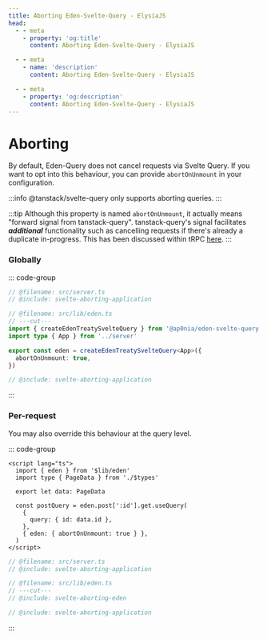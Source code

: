 ```yaml
---
title: Aborting Eden-Svelte-Query - ElysiaJS
head:
  - - meta
    - property: 'og:title'
      content: Aborting Eden-Svelte-Query - ElysiaJS

  - - meta
    - name: 'description'
      content: Aborting Eden-Svelte-Query - ElysiaJS

  - - meta
    - property: 'og:description'
      content: Aborting Eden-Svelte-Query - ElysiaJS
---
```


# Aborting

By default, Eden-Query does not cancel requests via Svelte Query.
If you want to opt into this behaviour, you can provide `abortOnUnmount` in your configuration.

:::info
@tanstack/svelte-query only supports aborting queries.
:::

:::tip
Although this property is named `abortOnUnmount`, it actually means "forward signal from tanstack-query".
tanstack-query's signal facilitates **_additional_** functionality such as cancelling requests
if there's already a duplicate in-progress.
This has been discussed within tRPC [here](https://github.com/trpc/trpc/issues/4448).
:::

<template>

```typescript twoslash include svelte-aborting-application
import { Elysia, t } from 'elysia'
import { batchPlugin } from '@ap0nia/eden-svelte-query'

export const app = new Elysia().use(batchPlugin()).get('/post/:id', (context) => {
  return {
    id: context.params.id,
    title: 'Look me up!',
  }
})

export type App = typeof app
```

```typescript twoslash include svelte-aborting-eden
// @noErrors
import { createEdenTreatySvelteQuery, httpBatchLink } from '@ap0nia/eden-svelte-query'
import type { App } from '../server'

export const eden = createEdenTreatySvelteQuery<App>()
```

</template>

### Globally

::: code-group

```typescript twoslash [src/lib/eden.ts]
// @filename: src/server.ts
// @include: svelte-aborting-application

// @filename: src/lib/eden.ts
// ---cut---
import { createEdenTreatySvelteQuery } from '@ap0nia/eden-svelte-query'
import type { App } from '../server'

export const eden = createEdenTreatySvelteQuery<App>({
  abortOnUnmount: true,
})
```

```typescript twoslash [src/server.ts]
// @include: svelte-aborting-application
```

:::

### Per-request

You may also override this behaviour at the query level.

::: code-group

```svelte [src/routes/+page.svelte]
<script lang="ts">
  import { eden } from '$lib/eden'
  import type { PageData } from './$types'

  export let data: PageData

  const postQuery = eden.post[':id'].get.useQuery(
    {
      query: { id: data.id },
    },
    { eden: { abortOnUnmount: true } },
  )
</script>

```

```typescript twoslash [src/lib/eden.ts]
// @filename: src/server.ts
// @include: svelte-aborting-application

// @filename: src/lib/eden.ts
// ---cut---
// @include: svelte-aborting-eden
```

```typescript twoslash [src/server.ts]
// @include: svelte-aborting-application
```

:::
